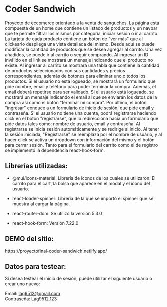 <h1>Coder Sandwich</h1>

Proyecto de eccomerce orientado a la venta de sanguches. La página está compuesta de un home que contiene un listado de productos y un navbar que te permite filtrar los mismos por categoría, iniciar sesión o ir al carrito. 
La tarjeta de cada producto contiene un botón de "ver más" que al clickearlo despliega una vista detallada del mismo. Desde aquí se puede modificar la cantidad de productos que se desea agregar al carrito. Una vez añadidos, se puede ir al carrito o seguir comprando. Al ingresar un ID inválido en el link se mostrará un mensaje indicando que el producto no existe.
Al ingresar al carrito se mostrará una tabla que contiene la cantidad de productos seleccionados con sus cantidades y precios correspondientes, además de botones para eliminar uno o todos los productos. Si el usuario no está logueado, se mostrará un formulario que pide nombre, email y teléfono para poder terminar la compra. Además, el email deberá repetirse para ser validado. Si el usuario está logueado, se mostrará un mensaje indicando el email al que se enviarán los datos de la compra así como el botón "terminar mi compra".
Por último, el botón "ingresar" conduce a un formulario de inicio de sesión, que pide email y contraseña. Si el usuario no tiene una cuenta, podrá registrarse haciendo click en el botón "registrarse", que lo redirecciona hacia un formulario que pide datos tales como: nombre de usuario, email y contraseña. Al registrarse se inicia sesión automáticamente y se redirige al inicio. Al tener la sesión iniciada, "Registrarse" se reemplaza por el nombre  de usuario, y al hacer click se activa un dropdown con información del mismo y el botón para cerrar sesión.
Tanto para el formulario del carrito como el de registro se implementó la dependencia react-hook-form.


<h2>Librerías utilizadas:</h2>

- @mui/icons-material: Librería de iconos de los cuales se utilizaron: El carrito para el cart, la bolsa que aparece en el modal y el icono del usuario.

- react-loader-spinner: Librería de la que se importó el spinner que se muestra al cargar la página.

- react-router-dom: Se utilizó la versión 5.3.0

- react-hook-form: Versión 7.22.0

<h2>DEMO del sitio:</h2>
https://proyectofinal-coder-sandwich.netlify.app/

<h2>Datos para testear:</h2>
Si desea testear el inicio de sesión, puede utilizar el siguiente usuario o crear uno nuevo:

Email: lag9512@gmail.com 
<br>
Contraseña: Lag9512.123
